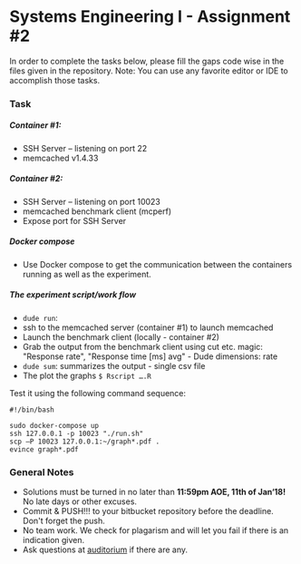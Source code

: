 # Systems Engineering I - Assignment #2 #

In order to complete the tasks below, please fill the gaps code wise in the files given in the repository. Note: You can use any favorite editor or IDE to accomplish those tasks.

### Task ###

##### Container #1: #####
 * SSH Server – listening on port 22
 * memcached v1.4.33


##### Container #2: #####
*  SSH Server – listening on port 10023
* memcached benchmark client (mcperf)
* Expose port for SSH Server

##### Docker compose #####
* Use Docker compose to get the communication between the containers running as well as the experiment.

##### The experiment script/work flow #####
* ```dude run```:
* ssh to the memcached server (container #1) to launch memcached
* Launch the benchmark client (locally - container #2)
* Grab the output from the benchmark client using cut etc. magic: "Response rate", "Response time [ms] avg" - Dude dimensions: rate 
* ```dude sum```: summarizes the output - single csv file
* The plot the graphs ```$ Rscript ….R```

Test it using the following command sequence:
```
#!/bin/bash

sudo docker-compose up
ssh 127.0.0.1 -p 10023 "./run.sh"
scp –P 10023 127.0.0.1:~/graph*.pdf .
evince graph*.pdf
```

### General Notes ###
* Solutions must be turned in no later than **11:59pm AOE, 11th of Jan‘18!** No late days or other excuses.
* Commit & PUSH!!! to your bitbucket repository before the deadline. Don't forget the push.
* No team work. We check for plagarism and will let you fail if there is an indication given.
* Ask questions at [auditorium](https://auditorium.inf.tu-dresden.de) if there are any.